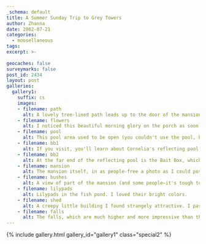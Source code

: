```yaml
---
_schema: default
title: A Summer Sunday Trip to Grey Towers
author: Zhanna
date: 2002-07-21
categories:
  - moosellaneous
tags:
excerpt: >- 
  
geocaches: false
surveymarks: false
post_id: 2434
layout: post  
galleries:
  gallery1:
    suffix: cs
    images:
    - filename: path
      alt: A lovely tree-lined path leads up to the door of the mansion. If you tour the house, you will enter through this door, but you may not notice the path unless you cross the road (walking away from the mansion), and go down the steps.    
    - filename: flowers
      alt: I noticed this beautiful morning glory on the porch as soon as I arrived. I'm glad I took the photo then, because when we returned later on, the blossom had wilted.
    - filename: pool
      alt: This pool area used to be open (you couldn't use the pool, but you could go sit beside it). I remember eating my lunch there once. Now it's all overgrown, and you can't go inside. I'm guessing they have big plans for this spot, but just haven't worked on it yet.     
    - filename: bb1 
      alt: If you visit, you'll learn about Cornelia's reflecting pool, which was built so that it appears longer than it is when viewed from this end (it's 18 inches wide at the near end and only 10 inches wide at the far end).
    - filename: bb2
      alt: At the far end of the reflecting pool is the Bait Box, which was built as a playhouse for Gifford Pinchot's son and is now used as a meeting room.    
    - filename: mansion
      alt: The mansion itself, in as people-free a photo as I could possibly manage on that day.
    - filename: bushes
      alt: A view of part of the mansion (and some people—it's tough to avoid people on a Summer weekend!) from down in the yard. Those are some massive bushes!          
    - filename: lilypads
      alt: Lilypads in the fish pond. I loved their bright colors.
    - filename: shed
      alt: A creepy little building I found strangely attractive. I passed by it on the way to the falls.    
    - filename: falls
      alt: The falls, which are much higher and more impressive than they appear here. They are located just a short walk through the woods from the mansion.               
---
```


{% include gallery.html gallery_id="gallery1" class="special2" %}
